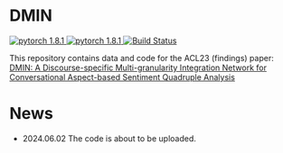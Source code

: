 # DMIN
<a href=" https://github.com/Git-Shaw/DMIN/ ">
  <img src="https://img.shields.io/badge/DiaASQ-0.1-blue" alt="pytorch 1.8.1">
</a>
<a href="https://github.com/Git-Shaw/DMIN/" rel="nofollow">
  <img src="https://img.shields.io/badge/pytorch-1.8.1-green" alt="pytorch 1.8.1">
</a>
<a href="https://huggingface.co/docs/transformers/index" rel="nofollow">
  <img src="https://img.shields.io/badge/transformers-4.24.0-orange" alt="Build Status">
</a>

This repository contains data and code for the ACL23 (findings) paper: [DMIN: A Discourse-specific Multi-granularity Integration Network for Conversational Aspect-based Sentiment Quadruple Analysis]()



# News
- 2024.06.02  The code is about to be uploaded.
